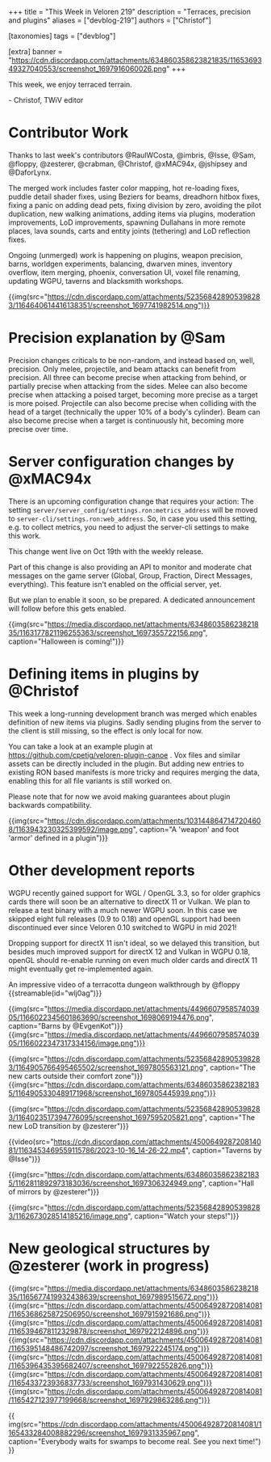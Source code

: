 +++
title = "This Week in Veloren 219"
description = "Terraces, precision and plugins"
aliases = ["devblog-219"]
authors = ["Christof"]

[taxonomies]
tags = ["devblog"]

[extra]
banner = "https://cdn.discordapp.com/attachments/634860358623821835/1165369349327040553/screenshot_1697916060026.png"
+++

This week, we enjoy terraced terrain.

\- Christof, TWiV editor

# Contributor Work

Thanks to last week's contributors @RaulWCosta, @imbris, @Isse, @Sam, @floppy, @zesterer, @crabman, @Christof, @xMAC94x, @jshipsey and @DaforLynx.

The merged work includes faster color mapping, hot re-loading fixes, puddle detail
 shader fixes, using Beziers for beams, dreadhorn hitbox fixes, fixing a panic on 
 adding dead pets, fixing division by zero, avoiding the pilot duplication, new 
 walking animations, adding items via plugins, moderation improvements, LoD 
 improvements, spawning Dullahans in more remote places, lava sounds, carts and 
 entity joints (tethering) and LoD reflection fixes.

Ongoing (unmerged) work is happening on plugins, weapon precision, barns, worldgen 
experiments, balancing, dwarven mines, inventory overflow, item merging, phoenix, 
conversation UI, voxel file renaming, updating WGPU, taverns and blacksmith workshops.

{{img(src="https://cdn.discordapp.com/attachments/523568428905398283/1164640614416138351/screenshot_1697741982514.png")}}

# Precision explanation by @Sam

Precision changes criticals to be non-random, and instead based on, well, precision.
Only melee, projectile, and beam attacks can benefit from precision.
All three can become precise when attacking from behind, or partially precise when attacking from the sides.
Melee can also become precise when attacking a poised target, becoming more precise as a target is more poised.
Projectile can also become precise when colliding with the head of a target (technically the upper 10% of a body's cylinder).
Beam can also become precise when a target is continuously hit, becoming more precise over time.

# Server configuration changes by @xMAC94x

There is an upcoming configuration change that requires your action:
The setting `server/server_config/settings.ron:metrics_address` will be moved to `server-cli/settings.ron:web_address`.
So, in case you used this setting, e.g. to collect metrics, you need to adjust the server-cli settings to make this work.

This change went live on Oct 19th with the weekly release.

Part of this change is also providing an API to monitor and moderate chat messages on the game server (Global, Group, Fraction, Direct Messages, everything).
This feature isn't enabled on the official server, yet.

But we plan to enable it soon, so be prepared. A dedicated announcement will follow before this gets enabled.

{{img(src="https://media.discordapp.net/attachments/634860358623821835/1163177821196255363/screenshot_1697355722156.png", caption="Halloween is coming!")}}

# Defining items in plugins by @Christof

This week a long-running development branch was merged which enables definition
of new items via plugins. Sadly sending plugins from the server to the client is 
still missing, so the effect is only local for now.

You can take a look at an example plugin at https://github.com/cpetig/veloren-plugin-canoe . Vox files and similar assets can be directly included in 
the plugin. But adding new entries to existing RON based manifests is more tricky
and requires merging the data, enabling this for all file variants is still worked on.

Please note that for now we avoid making guarantees about plugin backwards compatibility.

{{img(src="https://cdn.discordapp.com/attachments/1031448647147204608/1163943230325399592/image.png", caption="A 'weapon' and foot 'armor' defined in a plugin")}}

# Other development reports

WGPU recently gained support for WGL / OpenGL 3.3, so for older graphics cards there 
will soon be an alternative to directX 11 or Vulkan. We plan to release a test binary 
with a much newer WGPU soon. In this case we skipped eight full releases 
(0.9 to 0.18) and openGL support had been discontinued ever since 
Veloren 0.10 switched to WGPU in mid 2021!

Dropping support for directX 11 isn't ideal, so we delayed this transition,
but besides much improved support 
for directX 12 and Vulkan in WGPU 0.18, openGL should re-enable running on
even much older cards and directX 11 might eventually get re-implemented again.

An impressive video of a terracotta dungeon walkthrough by @floppy
{{streamable(id="wlj0ag")}}

{{img(src="https://media.discordapp.net/attachments/449660795857403905/1166022345601863690/screenshot_1698069194476.png", caption="Barns by @EvgenKot")}}
{{img(src="https://media.discordapp.net/attachments/449660795857403905/1166022347317334156/image.png")}}

{{img(src="https://cdn.discordapp.com/attachments/523568428905398283/1164905766495465502/screenshot_1697805563121.png", caption="The new carts outside their comfort zone")}}
{{img(src="https://cdn.discordapp.com/attachments/634860358623821835/1164905330489171968/screenshot_1697805445939.png")}}

{{img(src="https://cdn.discordapp.com/attachments/523568428905398283/1164023517394776095/screenshot_1697595205821.png", caption="The new LoD transition by @zesterer")}}

{{video(src="https://cdn.discordapp.com/attachments/450064928720814081/1163453469559115786/2023-10-16_14-26-22.mp4", caption="Taverns by @Isse")}}

{{img(src="https://cdn.discordapp.com/attachments/634860358623821835/1162811892973183036/screenshot_1697306324949.png", caption="Hall of mirrors by @zesterer")}}

{{img(src="https://cdn.discordapp.com/attachments/523568428905398283/1162673028514185216/image.png", caption="Watch your steps!")}}

# New geological structures by @zesterer (work in progress)

{{img(src="https://media.discordapp.net/attachments/634860358623821835/1165677419932438639/screenshot_1697989515672.png")}}
{{img(src="https://cdn.discordapp.com/attachments/450064928720814081/1165368625872506950/screenshot_1697915921686.png")}}
{{img(src="https://cdn.discordapp.com/attachments/450064928720814081/1165394678112329878/screenshot_1697922124896.png")}}
{{img(src="https://cdn.discordapp.com/attachments/450064928720814081/1165395148486742097/screenshot_1697922245174.png")}}
{{img(src="https://cdn.discordapp.com/attachments/450064928720814081/1165396435395682407/screenshot_1697922552826.png")}}
{{img(src="https://cdn.discordapp.com/attachments/450064928720814081/1165433723936837733/screenshot_1697931430629.png")}}
{{img(src="https://cdn.discordapp.com/attachments/450064928720814081/1165427123977199668/screenshot_1697929863286.png")}}

{{
    img(src="https://cdn.discordapp.com/attachments/450064928720814081/1165433284008882296/screenshot_1697931335967.png",
    caption="Everybody waits for swamps to become real. See you next time!")
}}
